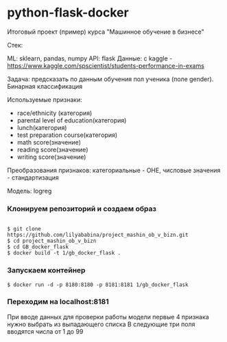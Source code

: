 # python-flask-docker
Итоговый проект (пример) курса "Машинное обучение в бизнесе"

Стек:

ML: sklearn, pandas, numpy
API: flask
Данные: с kaggle - https://www.kaggle.com/spscientist/students-performance-in-exams

Задача: предсказать по данным обучения пол ученика (поле gender). Бинарная классификация

Используемые признаки:

- race/ethnicity (категория)
- parental level of education(категория)
- lunch(категория)
- test preparation course(категория)
- math score(значение)
- reading score(значение)
- writing score(значение)

Преобразования признаков: категориальные - OHE, числовые значения - стандартизация

Модель: logreg

### Клонируем репозиторий и создаем образ
```

$ git clone https://github.com/lilyababina/project_mashin_ob_v_bizn.git
$ cd project_mashin_ob_v_bizn
$ cd GB_docker_flask
$ docker build -t 1/gb_docker_flask .
```

### Запускаем контейнер
```
$ docker run -d -p 8180:8180 -p 8181:8181 1/gb_docker_flask
```

### Переходим на localhost:8181
При вводе данных для проверки работы модели первые 4 признака нужно выбрать из выпадающего списка
В следующие три поля вводятся числа от 1 до 99
